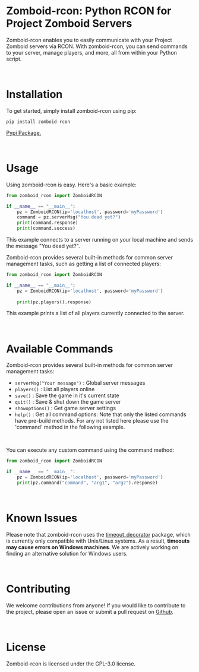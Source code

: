 # Zomboid-rcon: Python RCON for Project Zomboid Servers
 
Zomboid-rcon enables you to easily communicate with your Project Zomboid servers via RCON. With zomboid-rcon, you can send commands to your server, manage players, and more, all from within your Python script.

<br>

# Installation

To get started, simply install zomboid-rcon using pip:

``` pip install zomboid-rcon ```

[Pypi Package.](https://pypi.org/project/zomboid-rcon/)

<br>

# Usage

Using zomboid-rcon is easy. Here's a basic example:

```python
from zomboid_rcon import ZomboidRCON

if __name__ == "__main__":
    pz = ZomboidRCON(ip='localhost', password='myPassword')
    command = pz.serverMsg("You dead yet?")
    print(command.response)
    print(command.success)
```

This example connects to a server running on your local machine and sends the message "You dead yet?".

Zomboid-rcon provides several built-in methods for common server management tasks, such as getting a list of connected players:

```python
from zomboid_rcon import ZomboidRCON

if __name__ == "__main__":
    pz = ZomboidRCON(ip='localhost', password='myPassword')
    
    print(pz.players().response)
```

This example prints a list of all players currently connected to the server.

<br>

# Available Commands

Zomboid-rcon provides several built-in methods for common server management tasks:

- ```serverMsg("Your message")``` : Global server messages
- ```players()``` : List all players online
- ```save()``` : Save the game in it's current state
- ```quit()``` : Save & shut down the game server
- ```showoptions()``` : Get game server settings
- ```help()``` : Get all command options: Note that only the listed commands have pre-build methods. For any not listed here please use the 'command' method in the following example.

<br>

You can execute any custom command using the command method:
```python
from zomboid_rcon import ZomboidRCON

if __name__ == "__main__":
    pz = ZomboidRCON(ip='localhost', password='myPassword')
    print(pz.command("command", "arg1", "arg2").response)
```

<br>

# Known Issues

Please note that zomboid-rcon uses the [timeout_decorator](https://pypi.org/project/timeout-decorator/) package, which is currently only compatible with Unix/Linux systems. As a result, **timeouts may cause errors on Windows machines**. We are actively working on finding an alternative solution for Windows users.

<br>

# Contributing

We welcome contributions from anyone! If you would like to contribute to the project, please open an issue or submit a pull request on [Github](https://github.com/JMWhitworth/zomboid_rcon).

<br>

# License

Zomboid-rcon is licensed under the GPL-3.0 license.
